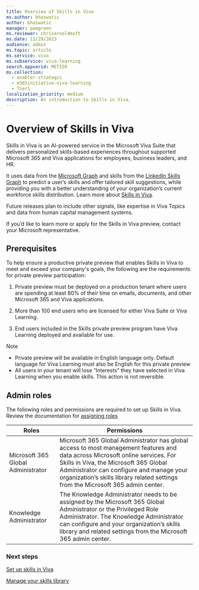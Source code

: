 ```yaml
---
title: Overview of Skills in Viva 
ms.author: bhaswatic
author: bhaswatic
manager: pamgreen
ms.reviewer: chrisarnoldmsft
ms.date: 11/29/2023
audience: admin
ms.topic: article
ms.service: viva
ms.subservice: viva-learning
search.appverid: MET150
ms.collection:
  - enabler-strategic
  - m365initiative-viva-learning
  - Tier1
localization_priority: medium
description: An introduction to Skills in Viva, 
---
```


# Overview of Skills in Viva 

 Skills in Viva is an AI-powered service in the Microsoft Viva Suite that delivers personalized skills-based experiences throughout supported Microsoft 365 and Viva applications for employees, business leaders, and HR. 

It uses data from the [Microsoft Graph](https://learn.microsoft.com/graph/overview) and skills from the [LinkedIn Skills Graph](https://engineering.linkedin.com/blog/2022/building-linkedin-s-skills-graph-to-power-a-skills-first-world) to predict a user’s skills and offer tailored skill suggestions, while providing you with a better understanding of your organization’s current workforce skills distribution. Learn more about [Skills in Viva](https://techcommunity.microsoft.com/t5/microsoft-viva-blog/introducing-ai-powered-skills-in-microsoft-viva-a-new-way-to/ba-p/3947844). 



Future releases plan to include other signals, like expertise in Viva Topics and data from human capital management systems. 

If you’d like to learn more or apply for the Skills in Viva preview, contact your Microsoft representative. 

## Prerequisites 

To help ensure a productive private preview that enables Skills in Viva to meet and exceed your company's goals, the following are the requirements for private preview participation: 

1. Private preview must be deployed on a production tenant where users are spending at least 80% of their time on emails, documents, and other Microsoft 365 and Viva applications. 

2. More than 100 end users who are licensed for either Viva Suite or Viva Learning.  

3. End users included in the Skills private preview program have Viva Learning deployed and available for use.

> [!NOTE]
> - Private preview will be available in English language only. Default language for Viva Learning must also be English for this private preview 
> - All users in your tenant will lose “Interests” they have selected in Viva Learning when you enable skills.  This action is not reversible. 


## Admin roles 

The following roles and permissions are required to set up Skills in Viva. Review the documentation for [assigning roles](https://learn.microsoft.com/entra/identity/role-based-access-control/manage-roles-portal)


| Roles |  Permissions | 
| - | - | 
| Microsoft 365 Global Administrator | Microsoft 365 Global Administrator has global access to most management features and data across Microsoft online services. For Skills in Viva, the Microsoft 365 Global Administrator can configure and manage your organization’s skills library related settings from the Microsoft 365 admin center.| 
| Knowledge Administrator | The Knowledge Administrator needs to be assigned by the Microsoft 365 Global Administrator or the Privileged Role Administrator. The Knowledge Administrator can configure and your organization’s skills library and related settings from the Microsoft 365 admin center. | 

### Next steps

[Set up skills in Viva](skills-get-started.md)

[Manage your skills library](manage-skills-library.md)
